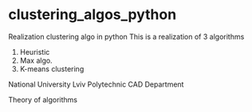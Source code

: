 # clustering_algos_python
Realization clustering algo in python
This is a realization of 3 algorithms
1. Heuristic
2. Max algo.
3. K-means clustering

National University Lviv Polytechnic
CAD Department

Theory of algorithms
